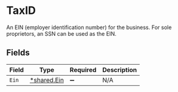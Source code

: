 # TaxID

An EIN (employer identification number) for the business. For sole proprietors, an SSN can be used as the EIN.


## Fields

| Field                                     | Type                                      | Required                                  | Description                               |
| ----------------------------------------- | ----------------------------------------- | ----------------------------------------- | ----------------------------------------- |
| `Ein`                                     | [*shared.Ein](../../models/shared/ein.md) | :heavy_minus_sign:                        | N/A                                       |